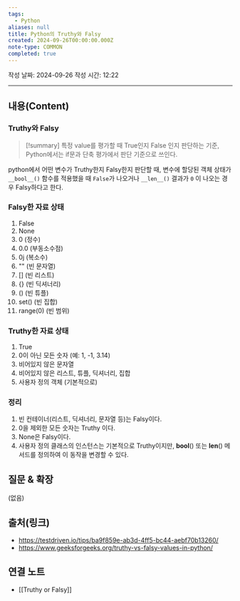 ```yaml
---
tags:
  - Python
aliases: null
title: Python의 Truthy와 Falsy
created: 2024-09-26T00:00:00.000Z
note-type: COMMON
completed: true
---
```

작성 날짜: 2024-09-26
작성 시간: 12:22


----
## 내용(Content)

### Truthy와 Falsy

>[!summary]
> 특정 value를 평가할 때 True인지 False 인지 판단하는 기준, Python에서는 if문과 단축 평가에서 판단 기준으로 쓰인다.

python에서 어떤 변수가 Truthy한지 Falsy한지 판단할 때, 변수에 할당된 객체 상태가 `__bool__()` 함수를 적용했을 때 `False`가 나오거나 `__len__()` 결과가 `0` 이 나오는 경우 Falsy하다고 한다.

### Falsy한 자료 상태

1. False
2. None
3. 0 (정수)
4. 0.0 (부동소수점)
5. 0j (복소수)
6. "" (빈 문자열)
7. \[\] (빈 리스트)
8. {} (빈 딕셔너리)
9. () (빈 튜플)
10. set() (빈 집합)
11. range(0) (빈 범위)

### Truthy한 자료 상태

1. True
2. 0이 아닌 모든 숫자 (예: 1, -1, 3.14)
3. 비어있지 않은 문자열
4. 비어있지 않은 리스트, 튜플, 딕셔너리, 집합
5. 사용자 정의 객체 (기본적으로)


### 정리

1. 빈 컨테이너(리스트, 딕셔너리, 문자열 등)는 Falsy이다.
2. 0을 제외한 모든 숫자는 Truthy 이다.
3. None은 Falsy이다.
4. 사용자 정의 클래스의 인스턴스는 기본적으로 Truthy이지만, **bool**() 또는 **len**() 메서드를 정의하여 이 동작을 변경할 수 있다.
## 질문 & 확장

(없음)

## 출처(링크)

- https://testdriven.io/tips/ba9f859e-ab3d-4ff5-bc44-aebf70b13260/
- https://www.geeksforgeeks.org/truthy-vs-falsy-values-in-python/
## 연결 노트

- [[Truthy or Falsy]]
